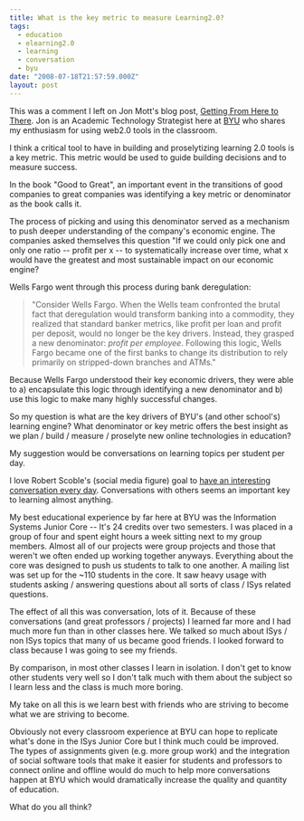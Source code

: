 ```yaml
---
title: What is the key metric to measure Learning2.0?
tags:
  - education
  - elearning2.0
  - learning
  - conversation
  - byu
date: "2008-07-18T21:57:59.000Z"
layout: post
---
```


This was a comment I left on Jon Mott's blog post, [Getting From Here to There][0]. Jon is an Academic Technology Strategist here at [BYU][1] who shares my enthusiasm for using web2.0 tools in the classroom.

I think a critical tool to have in building and proselytizing learning 2.0 tools is a key metric. This metric would be used to guide building decisions and to measure success.

In the book "Good to Great", an important event in the transitions of good companies to great companies was identifying a key metric or denominator as the book calls it.

The process of picking and using this denominator served as a mechanism to push deeper understanding of the company's economic engine. The companies asked themselves this question "If we could only pick one and only one ratio -- profit per x -- to systematically increase over time, what x would have the greatest and most sustainable impact on our economic engine?

Wells Fargo went through this process during bank deregulation:

> "Consider Wells Fargo. When the Wells team confronted the brutal fact that deregulation would transform banking into a commodity, they realized that standard banker metrics, like profit per loan and profit per deposit, would no longer be the key drivers. Instead, they grasped a new denominator: _profit per employee_. Following this logic, Wells Fargo became one of the first banks to change its distribution to rely primarily on stripped-down branches and ATMs."
> 

Because Wells Fargo understood their key economic drivers, they were able to a) encapsulate this logic through identifying a new denominator and b) use this logic to make many highly successful changes.

So my question is what are the key drivers of BYU's (and other school's) learning engine? What denominator or key metric offers the best insight as we plan / build / measure / proselyte new online technologies in education?

My suggestion would be conversations on learning topics per student per day.

I love Robert Scoble's (social media figure) goal to [have an interesting conversation every day][2]. Conversations with others seems an important key to learning almost anything.

My best educational experience by far here at BYU was the Information Systems Junior Core -- It's 24 credits over two semesters. I was placed in a group of four and spent eight hours a week sitting next to my group members. Almost all of our projects were group projects and those that weren't we often ended up working together anyways. Everything about the core was designed to push us students to talk to one another. A mailing list was set up for the ~110 students in the core. It saw heavy usage with students asking / answering questions about all sorts of class / ISys related questions.

The effect of all this was conversation, lots of it. Because of these conversations (and great professors / projects) I learned far more and I had much more fun than in other classes here. We talked so much about ISys / non ISys topics that many of us became good friends. I looked forward to class because I was going to see my friends.

By comparison, in most other classes I learn in isolation. I don't get to know other students very well so I don't talk much with them about the subject so I learn less and the class is much more boring.

My take on all this is we learn best with friends who are striving to become what we are striving to become.

Obviously not every classroom experience at BYU can hope to replicate what's done in the ISys Junior Core but I think much could be improved. The types of assignments given (e.g. more group work) and the integration of social software tools that make it easier for students and professors to connect online and offline would do much to help more conversations happen at BYU which would dramatically increase the quality and quantity of education.

What do you all think?


[0]: http://www.jonmott.com/blog/?p=17#comment-937077
[1]: http://byu.edu
[2]: http://scobleizer.com/2008/04/10/not-productive-enough-turn-off-the-internet/
